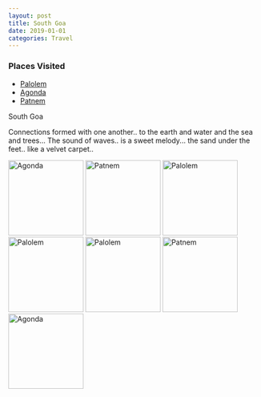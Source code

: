 ```yaml
---
layout: post
title: South Goa
date: 2019-01-01
categories: Travel
---
```


<div class="post-sidebar">
<h3>Places Visited</h3>
<ul>
<li><a href="https://en.wikipedia.org/wiki/Palolem" target="_blank">Palolem</a></li>
<li><a href="https://en.wikipedia.org/wiki/Agonda" target="_blank">Agonda</a></li>
<li><a href="http://www.goabeachhuts.com/patnem_beach.htm" target="_blank">Patnem</a></li>
</ul>
</div>

South Goa

Connections formed with one another..
to the earth and water and the sea and trees...
The sound of waves..
is a sweet melody...
the sand under the feet..
like a velvet carpet..

<img class="myImg" src="{{site.baseurl}}/assets/IMG_9593.jpg" alt="Agonda" width="150" height="150">
<img class="myImg" src="{{site.baseurl}}/assets/IMG_9600.jpg" alt="Patnem" width="150" height="150">
<img class="myImg" src="{{site.baseurl}}/assets/IMG_9574.jpg" alt="Palolem" width="150" height="150">
<img class="myImg" src="{{site.baseurl}}/assets/IMG_9572.jpg" alt="Palolem" width="150" height="150">
<img class="myImg" src="{{site.baseurl}}/assets/IMG_9579.jpg" alt="Palolem" width="150" height="150">
<img class="myImg" src="{{site.baseurl}}/assets/IMG_9580.jpg" alt="Patnem" width="150" height="150">
<img class="myImg" src="{{site.baseurl}}/assets/IMG_9559.jpg" alt="Agonda" width="150" height="150">

<div id="mapid" style='width: 700px; height: 400px;'></div>
<script>
makeMap(L, [15.009304, 74.0170198], "CanCona", 10);
</script>

